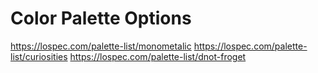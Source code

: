 


# Color Palette Options
https://lospec.com/palette-list/monometalic
https://lospec.com/palette-list/curiosities
https://lospec.com/palette-list/dnot-froget